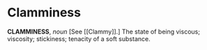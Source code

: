 # Clamminess

**CLAMMINESS**, _noun_ \[See [[Clammy]].\] The state of being viscous; viscosity; stickiness; tenacity of a soft substance.